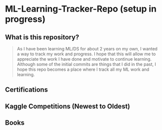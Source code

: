 # ML-Learning-Tracker-Repo (setup in progress)
## What is this repository?
> As I have been learning ML/DS for about 2 years on my own, I wanted a way to track my work and progress. I hope that this will allow me to appreciate the work I have done and motivate to continue learning. Although some of the initial commits are things that I did in the past, I hope this repo becomes a place where I track all my ML work and learning.
## Certifications
## Kaggle Competitions (Newest to Oldest)
## Books


